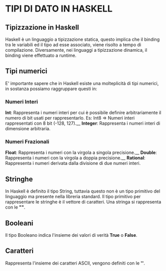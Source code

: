 # TIPI DI DATO IN HASKELL
## Tipizzazione in Haskell
Haskell è un linguaggio a tipizzazione statica, questo implica che il binding tra le variabili ed il tipo ad esse associato, viene risolto a tempo di compilazione. Diversamente, nei linguaggi a tipizzazione dinamica, il binding viene effettuato a runtime.
## Tipi numerici
E' importante sapere che in Haskell esiste una molteplicità di tipi numerici, in sostanza possiamo raggruppare questi in:
### Numeri Interi
**Int**: Rappresenta i numeri interi per cui è possibile definire arbitrariamente il numero di bit usati per rappresentarlo. Es: Int8 => Numeri interi rappresentati con 8 bit (-128, 127).__
**Integer**: Rappresenta i numeri interi di dimensione arbitraria.
### Numeri Frazionali
**Float**: Rappresenta i numeri con la virgola a singola precisione.__
**Double**: Rappresenta i numeri con la virgola a doppia precisione.__
**Rational**: Rappresenta i numeri derivata dalla divisione di due numeri interi.
## Stringhe
In Haskell è definito il tipo String, tuttavia questo non è un tipo primitivo del linguaggio ma presente nella libreria standard. Il tipo primitivo per rappresentare le stringhe è il vettore di caratteri. Una stringa si rappresenta con le **""**.
## Booleani
Il tipo Booleano indica l'insieme dei valori di verità **True** o **False**.
## Caratteri
Rappresenta l'insieme dei caratteri ASCII, vengono definiti con le **''**.
